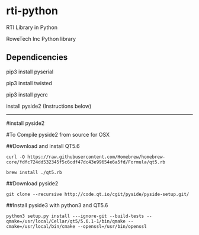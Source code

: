# rti-python
RTI Library in Python


RoweTech Inc Python library

Dependicencies
------------

pip3 install pyserial

pip3 install twisted

pip3 install pycrc

install pyside2 (Instructions below)



-------------
#install pyside2

#To Compile pyside2 from source for OSX

##Download and install QT5.6
```
curl -O https://raw.githubusercontent.com/Homebrew/homebrew-core/fdfc724dd532345f5c6cdf47dc43e99654e6a5fd/Formula/qt5.rb
```
```
brew install ./qt5.rb
```
##Download pyside2
```
git clone --recursive http://code.qt.io/cgit/pyside/pyside-setup.git/
```

##Install pyside3 with python3 and QT5.6
```
python3 setup.py install ---ignore-git --build-tests --qmake=/usr/local/Cellar/qt5/5.6.1-1/bin/qmake --cmake=/usr/local/bin/cmake --openssl=/usr/bin/openssl
```
